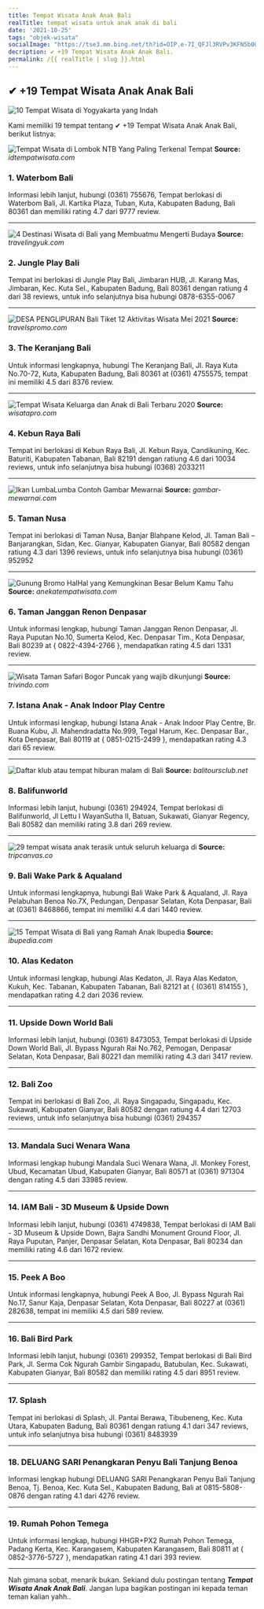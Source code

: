 ```yaml
---
title: Tempat Wisata Anak Anak Bali
realTitle: tempat wisata untuk anak anak di bali
date: '2021-10-25'
tags: "objek-wisata"
socialImage: "https://tse3.mm.bing.net/th?id=OIP.e-7I_QFJl3RVPv3KFN5b0QHaEo&amp;pid=15.1"
decription: ✔ +19 Tempat Wisata Anak Anak Bali.
permalink: /{{ realTitle | slug }}.html
---
```


## ✔ +19 Tempat Wisata Anak Anak Bali

![10 Tempat Wisata di Yogyakarta yang Indah](https://www.yoshiwafa.com/wp-content/uploads/2015/03/Candi-Borobudur.jpg)



Kami memiliki 19 tempat tentang ✔ +19 Tempat Wisata Anak Anak Bali, berikut listnya:



![Tempat Wisata di Lombok NTB Yang Paling Terkenal  Tempat ](https://tse2.mm.bing.net/th?id=OIP.CxdeIGQLiGIhng7IvueP7AHaE8&amp;pid=15.1)
**Source:** _idtempatwisata.com_


### 1. Waterbom Bali



Informasi lebih lanjut, hubungi (0361) 755676, Tempat berlokasi di Waterbom Bali, Jl. Kartika Plaza, Tuban, Kuta, Kabupaten Badung, Bali 80361 dan memiliki rating 4.7 dari 9777 review.

---


![4 Destinasi Wisata di Bali yang Membuatmu Mengerti Budaya ](https://tse1.mm.bing.net/th?id=OIP.6X0xtIbMwFruo3yQWb9dFAHaH4&amp;pid=15.1)
**Source:** _travelingyuk.com_


### 2. Jungle Play Bali



Tempat ini berlokasi di Jungle Play Bali, Jimbaran HUB, Jl. Karang Mas, Jimbaran, Kec. Kuta Sel., Kabupaten Badung, Bali 80361 dengan ratiung 4 dari 38 reviews, untuk info selanjutnya bisa hubungi 0878-6355-0067

---


![DESA PENGLIPURAN Bali Tiket  12 Aktivitas Wisata Mei 2021 ](https://tse3.mm.bing.net/th?id=OIP.pSahCW7EjINKfmlRmiRlyQHaE-&amp;pid=15.1)
**Source:** _travelspromo.com_


### 3. The Keranjang Bali



Untuk informasi lengkapnya, hubungi The Keranjang Bali, Jl. Raya Kuta No.70-72, Kuta, Kabupaten Badung, Bali 80361 at (0361) 4755575, tempat ini memiliki 4.5 dari 8376 review.

---


![Tempat Wisata Keluarga dan Anak di Bali Terbaru 2020](https://tse4.mm.bing.net/th?id=OIP.zk_g_AyACs7HhPqu5daVFQAAAA&amp;pid=15.1)
**Source:** _wisatapro.com_


### 4. Kebun Raya Bali



Tempat ini berlokasi di Kebun Raya Bali, Jl. Kebun Raya, Candikuning, Kec. Baturiti, Kabupaten Tabanan, Bali 82191 dengan ratiung 4.6 dari 10034 reviews, untuk info selanjutnya bisa hubungi (0368) 2033211

---


![Ikan LumbaLumba  Contoh Gambar Mewarnai](https://tse4.mm.bing.net/th?id=OIP.Ihtgh98v9R0qvUNWKNxO1wHaEs&amp;pid=15.1)
**Source:** _gambar-mewarnai.com_


### 5. Taman Nusa



Tempat ini berlokasi di Taman Nusa, Banjar Blahpane Kelod, Jl. Taman Bali – Banjarangkan, Sidan, Kec. Gianyar, Kabupaten Gianyar, Bali 80582 dengan ratiung 4.3 dari 1396 reviews, untuk info selanjutnya bisa hubungi (0361) 952952

---


![Gunung Bromo  HalHal yang Kemungkinan Besar Belum Kamu Tahu](https://tse3.mm.bing.net/th?id=OIP.CdXozXwxm__CZ4uGZetP7QHaE7&amp;pid=15.1)
**Source:** _anekatempatwisata.com_


### 6. Taman Janggan Renon Denpasar



Untuk informasi lengkap, hubungi Taman Janggan Renon Denpasar, Jl. Raya Puputan No.10, Sumerta Kelod, Kec. Denpasar Tim., Kota Denpasar, Bali 80239 at { 0822-4394-2766 }, mendapatkan rating 4.5 dari 1331 review.

---


![Wisata Taman Safari Bogor Puncak yang wajib dikunjungi](https://tse1.mm.bing.net/th?id=OIP.08Kqjy88hbK8DHZIOycSjAHaFj&amp;pid=15.1)
**Source:** _trivindo.com_


### 7. Istana Anak - Anak Indoor Play Centre



Untuk informasi lengkap, hubungi Istana Anak - Anak Indoor Play Centre, Br. Buana Kubu, Jl. Mahendradatta No.999, Tegal Harum, Kec. Denpasar Bar., Kota Denpasar, Bali 80119 at { 0851-0215-2499 }, mendapatkan rating 4.3 dari 65 review.

---


![Daftar klub atau tempat hiburan malam di Bali](https://tse3.mm.bing.net/th?id=OIP.eV1DpXW8tI7H5xeZpUWS5wHaEc&amp;pid=15.1)
**Source:** _balitoursclub.net_


### 8. Balifunworld



Informasi lebih lanjut, hubungi (0361) 294924, Tempat berlokasi di Balifunworld, Jl Lettu I WayanSutha II, Batuan, Sukawati, Gianyar Regency, Bali 80582 dan memiliki rating 3.8 dari 269 review.

---


![29 tempat wisata anak terasik untuk seluruh keluarga di ](https://tse4.mm.bing.net/th?id=OIP.Odbg7ThbxlWukRvb_aO57wHaD4&amp;pid=15.1)
**Source:** _tripcanvas.co_


### 9. Bali Wake Park &amp; Aqualand



Untuk informasi lengkapnya, hubungi Bali Wake Park &amp; Aqualand, Jl. Raya Pelabuhan Benoa No.7X, Pedungan, Denpasar Selatan, Kota Denpasar, Bali at (0361) 8468866, tempat ini memiliki 4.4 dari 1440 review.

---


![15 Tempat Wisata di Bali yang Ramah Anak  Ibupedia](https://tse2.mm.bing.net/th?id=OIP.QbOQOJv3HouFZs1FnywohAHaDy&amp;pid=15.1)
**Source:** _ibupedia.com_


### 10. Alas Kedaton



Untuk informasi lengkap, hubungi Alas Kedaton, Jl. Raya Alas Kedaton, Kukuh, Kec. Tabanan, Kabupaten Tabanan, Bali 82121 at { (0361) 814155 }, mendapatkan rating 4.2 dari 2036 review.

---


### 11. Upside Down World Bali



Informasi lebih lanjut, hubungi (0361) 8473053, Tempat berlokasi di Upside Down World Bali, Jl. Bypass Ngurah Rai No.762, Pemogan, Denpasar Selatan, Kota Denpasar, Bali 80221 dan memiliki rating 4.3 dari 3417 review.

---


### 12. Bali Zoo



Tempat ini berlokasi di Bali Zoo, Jl. Raya Singapadu, Singapadu, Kec. Sukawati, Kabupaten Gianyar, Bali 80582 dengan ratiung 4.4 dari 12703 reviews, untuk info selanjutnya bisa hubungi (0361) 294357

---


### 13. Mandala Suci Wenara Wana



Informasi lengkap hubungi Mandala Suci Wenara Wana, Jl. Monkey Forest, Ubud, Kecamatan Ubud, Kabupaten Gianyar, Bali 80571 at (0361) 971304 dengan rating 4.5 dari 33985 review.

---


### 14. IAM Bali - 3D Museum &amp; Upside Down



Informasi lebih lanjut, hubungi (0361) 4749838, Tempat berlokasi di IAM Bali - 3D Museum &amp; Upside Down, Bajra Sandhi Monument Ground Floor, Jl. Raya Puputan, Panjer, Denpasar Selatan, Kota Denpasar, Bali 80234 dan memiliki rating 4.6 dari 1672 review.

---


### 15. Peek A Boo



Untuk informasi lengkapnya, hubungi Peek A Boo, Jl. Bypass Ngurah Rai No.17, Sanur Kaja, Denpasar Selatan, Kota Denpasar, Bali 80227 at (0361) 282638, tempat ini memiliki 4.5 dari 589 review.

---


### 16. Bali Bird Park



Informasi lebih lanjut, hubungi (0361) 299352, Tempat berlokasi di Bali Bird Park, Jl. Serma Cok Ngurah Gambir Singapadu, Batubulan, Kec. Sukawati, Kabupaten Gianyar, Bali 80582 dan memiliki rating 4.5 dari 8951 review.

---


### 17. Splash



Tempat ini berlokasi di Splash, Jl. Pantai Berawa, Tibubeneng, Kec. Kuta Utara, Kabupaten Badung, Bali 80361 dengan ratiung 4.1 dari 347 reviews, untuk info selanjutnya bisa hubungi (0361) 8483939

---


### 18. DELUANG SARI Penangkaran Penyu Bali Tanjung Benoa



Informasi lengkap hubungi DELUANG SARI Penangkaran Penyu Bali Tanjung Benoa, Tj. Benoa, Kec. Kuta Sel., Kabupaten Badung, Bali at 0815-5808-0876 dengan rating 4.1 dari 4276 review.

---


### 19. Rumah Pohon Temega



Untuk informasi lengkap, hubungi HHGR+PX2 Rumah Pohon Temega, Padang Kerta, Kec. Karangasem, Kabupaten Karangasem, Bali 80811 at { 0852-3776-5727 }, mendapatkan rating 4.1 dari 393 review.

---









Nah gimana sobat, menarik bukan. Sekiand dulu postingan tentang ***Tempat Wisata Anak Anak Bali***. Jangan lupa bagikan postingan ini kepada teman teman kalian yahh..
